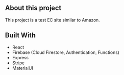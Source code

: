 ## About this project
This project is a test EC site similar to Amazon.

## Built With 
- React
- Firebase (Cloud Firestore, Authentication, Functions)
- Express
- Stripe
- MaterialUI
